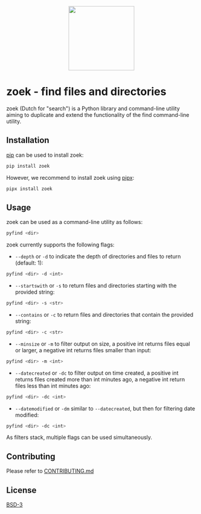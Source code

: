 <p align="center">
<a href="https://gitlab.com/dkreeft/pycasino">
<img align="center" src="https://gitlab.com/dkreeft/zoek/-/raw/master/logo.png" width="174" height="170" />
</a>
</p>

# zoek - find files and directories

zoek (Dutch for "search") is a Python library and command-line utility aiming to duplicate and extend the functionality of the find command-line utility.

## Installation

[pip](https://pip.pypa.io/en/stable/) can be used to install zoek:

```bash
pip install zoek
```

However, we recommend to install zoek using [pipx](https://github.com/pipxproject/pipx):

```bash
pipx install zoek
```

## Usage

zoek can be used as a command-line utility as follows:

```bash
pyfind <dir>
```

zoek currently supports the following flags:

* `--depth` or `-d` to indicate the depth of directories and files to return (default: 1):
```bash
pyfind <dir> -d <int>
```

* `--startswith` or `-s` to return files and directories starting with the provided string:
```bash
pyfind <dir> -s <str>
```

* `--contains` or `-c` to return files and directories that contain the provided string:
```bash
pyfind <dir> -c <str>
```

* `--minsize` or `-m` to filter output on size, a positive int returns files equal or larger, a negative int returns files smaller than input:
```bash
pyfind <dir> -m <int>
```

* `--datecreated` or `-dc` to filter output on time created, a positive int returns files created more than int minutes ago, a negative int return files less than int minutes ago:
```bash
pyfind <dir> -dc <int>
```

* `--datemodified` or `-dm` similar to `--datecreated`, but then for filtering date modified:
```bash
pyfind <dir> -dc <int>
```

As filters stack, multiple flags can be used simultaneously.

## Contributing
Please refer to [CONTRIBUTING.md](https://gitlab.com/dkreeft/zoek/-/blob/master/CONTRIBUTING.md)

## License
[BSD-3](https://gitlab.com/dkreeft/zoek/-/blob/master/LICENSE)

